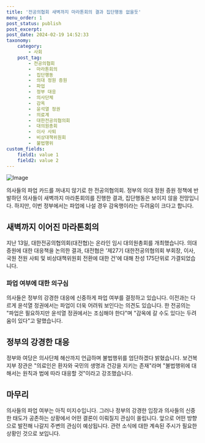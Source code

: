 ```yaml
---
title: '전공의협회 새벽까지 마라톤회의 결과 집단행동 없을듯'
menu_order: 1
post_status: publish
post_excerpt: 
post_date: 2024-02-19 14:52:33
taxonomy:
    category:
        - 사회
    post_tag:
        - 전공의협회
        -  마라톤회의
        -  집단행동
        -  의대 정원 증원
        -  파업
        -  정부 대응
        -  의사단체
        -  감옥
        -  윤석열 정권
        -  의료계
        -  대한전공의협의회
        -  대의원총회
        -  이사 사퇴
        -  비상대책위원회
        -  불법행위
custom_fields:
    field1: value 1
    field2: value 2
---
```


![Image](https://imgnews.pstatic.net/image/005/2024/02/13/2024021305323939157_1707769960_0019159066_20240213144104039.jpg?type=w647)

의사들의 파업 카드를 꺼내지 않기로 한 전공의협의회. 정부의 의대 정원 증원 정책에 반발하던 의사들이 새벽까지 마라톤회의를 진행한 결과, 집단행동은 보이지 않을 전망입니다. 하지만, 이번 정부에서는 파업에 나설 경우 감옥행이라는 두려움이 크다고 합니다.
## 새벽까지 이어진 마라톤회의
지난 13일, 대한전공의협의회(대전협)는 온라인 임시 대의원총회를 개최했습니다. 의대 증원에 대한 대응책을 논의한 결과, 대전협은 '제27기 대한전공의협의회 부회장, 이사, 국원 전원 사퇴 및 비상대책위원회 전환에 대한 건'에 대해 찬성 175단위로 가결되었습니다.
### 파업 여부에 대한 의구심
의사들은 정부의 강경한 대응에 신중하게 파업 여부를 결정하고 있습니다. 이전과는 다르게 윤석열 정권에서는 파업이 더욱 어려워 보인다는 의견도 있습니다. 한 전공의는 "파업은 필요하지만 윤석열 정권에서는 조심해야 한다"며 "감옥에 갈 수도 있다는 두려움이 있다"고 말했습니다.
## 정부의 강경한 대응
정부와 여당은 의사단체 해산까지 언급하며 불법행위를 엄단하겠다 밝혔습니다. 보건복지부 장관은 "의료인은 환자와 국민의 생명과 건강을 지키는 존재"라며 "불법행위에 대해서는 원칙과 법에 따라 대응할 것"이라고 강조했습니다.
## 마무리
의사들의 파업 여부는 아직 미지수입니다. 그러나 정부의 강경한 입장과 의사들의 신중한 태도가 공존하는 상황에서 어떤 결론이 이뤄질지 관심이 쏠립니다. 앞으로 어떤 방향으로 발전해 나갈지 주변의 관심이 예상됩니다. 관련 소식에 대한 계속된 주시가 필요한 상황인 것으로 보입니다.
